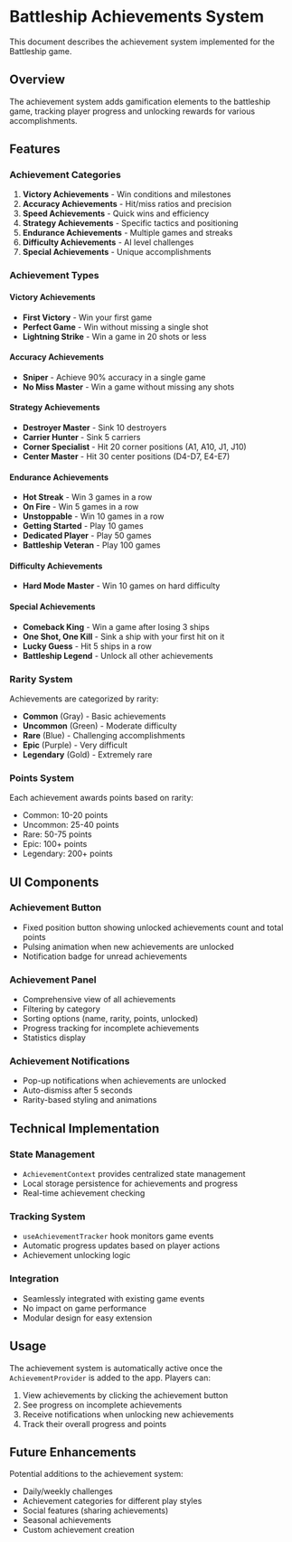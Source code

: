 # Battleship Achievements System

This document describes the achievement system implemented for the Battleship game.

## Overview

The achievement system adds gamification elements to the battleship game, tracking player progress and unlocking rewards for various accomplishments.

## Features

### Achievement Categories

1. **Victory Achievements** - Win conditions and milestones
2. **Accuracy Achievements** - Hit/miss ratios and precision
3. **Speed Achievements** - Quick wins and efficiency
4. **Strategy Achievements** - Specific tactics and positioning
5. **Endurance Achievements** - Multiple games and streaks
6. **Difficulty Achievements** - AI level challenges
7. **Special Achievements** - Unique accomplishments

### Achievement Types

#### Victory Achievements

- **First Victory** - Win your first game
- **Perfect Game** - Win without missing a single shot
- **Lightning Strike** - Win a game in 20 shots or less

#### Accuracy Achievements

- **Sniper** - Achieve 90% accuracy in a single game
- **No Miss Master** - Win a game without missing any shots

#### Strategy Achievements

- **Destroyer Master** - Sink 10 destroyers
- **Carrier Hunter** - Sink 5 carriers
- **Corner Specialist** - Hit 20 corner positions (A1, A10, J1, J10)
- **Center Master** - Hit 30 center positions (D4-D7, E4-E7)

#### Endurance Achievements

- **Hot Streak** - Win 3 games in a row
- **On Fire** - Win 5 games in a row
- **Unstoppable** - Win 10 games in a row
- **Getting Started** - Play 10 games
- **Dedicated Player** - Play 50 games
- **Battleship Veteran** - Play 100 games

#### Difficulty Achievements

- **Hard Mode Master** - Win 10 games on hard difficulty

#### Special Achievements

- **Comeback King** - Win a game after losing 3 ships
- **One Shot, One Kill** - Sink a ship with your first hit on it
- **Lucky Guess** - Hit 5 ships in a row
- **Battleship Legend** - Unlock all other achievements

### Rarity System

Achievements are categorized by rarity:

- **Common** (Gray) - Basic achievements
- **Uncommon** (Green) - Moderate difficulty
- **Rare** (Blue) - Challenging accomplishments
- **Epic** (Purple) - Very difficult
- **Legendary** (Gold) - Extremely rare

### Points System

Each achievement awards points based on rarity:

- Common: 10-20 points
- Uncommon: 25-40 points
- Rare: 50-75 points
- Epic: 100+ points
- Legendary: 200+ points

## UI Components

### Achievement Button

- Fixed position button showing unlocked achievements count and total points
- Pulsing animation when new achievements are unlocked
- Notification badge for unread achievements

### Achievement Panel

- Comprehensive view of all achievements
- Filtering by category
- Sorting options (name, rarity, points, unlocked)
- Progress tracking for incomplete achievements
- Statistics display

### Achievement Notifications

- Pop-up notifications when achievements are unlocked
- Auto-dismiss after 5 seconds
- Rarity-based styling and animations

## Technical Implementation

### State Management

- `AchievementContext` provides centralized state management
- Local storage persistence for achievements and progress
- Real-time achievement checking

### Tracking System

- `useAchievementTracker` hook monitors game events
- Automatic progress updates based on player actions
- Achievement unlocking logic

### Integration

- Seamlessly integrated with existing game events
- No impact on game performance
- Modular design for easy extension

## Usage

The achievement system is automatically active once the `AchievementProvider` is added to the app. Players can:

1. View achievements by clicking the achievement button
2. See progress on incomplete achievements
3. Receive notifications when unlocking new achievements
4. Track their overall progress and points

## Future Enhancements

Potential additions to the achievement system:

- Daily/weekly challenges
- Achievement categories for different play styles
- Social features (sharing achievements)
- Seasonal achievements
- Custom achievement creation
